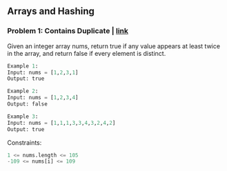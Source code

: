 ## Arrays and Hashing

### Problem 1: Contains Duplicate | [link](https://leetcode.com/problems/contains-duplicate/)

Given an integer array nums, return true if any value appears at least twice in the array, and return false if every element is distinct.

```python
Example 1:
Input: nums = [1,2,3,1]
Output: true

Example 2:
Input: nums = [1,2,3,4]
Output: false

Example 3:
Input: nums = [1,1,1,3,3,4,3,2,4,2]
Output: true
```

Constraints:
```python
1 <= nums.length <= 105
-109 <= nums[i] <= 109
```
